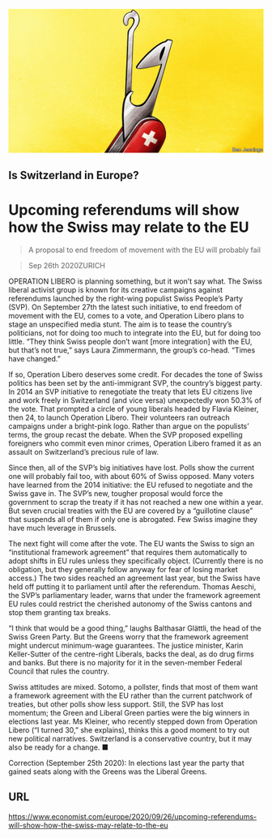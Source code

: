 ![](./images/20200926_EUD001_0.jpg)

## Is Switzerland in Europe?

# Upcoming referendums will show how the Swiss may relate to the EU

> A proposal to end freedom of movement with the EU will probably fail

> Sep 26th 2020ZURICH

OPERATION LIBERO is planning something, but it won’t say what. The Swiss liberal activist group is known for its creative campaigns against referendums launched by the right-wing populist Swiss People’s Party (SVP). On September 27th the latest such initiative, to end freedom of movement with the EU, comes to a vote, and Operation Libero plans to stage an unspecified media stunt. The aim is to tease the country’s politicians, not for doing too much to integrate into the EU, but for doing too little. “They think Swiss people don’t want [more integration] with the EU, but that’s not true,” says Laura Zimmermann, the group’s co-head. “Times have changed.”

If so, Operation Libero deserves some credit. For decades the tone of Swiss politics has been set by the anti-immigrant SVP, the country’s biggest party. In 2014 an SVP initiative to renegotiate the treaty that lets EU citizens live and work freely in Switzerland (and vice versa) unexpectedly won 50.3% of the vote. That prompted a circle of young liberals headed by Flavia Kleiner, then 24, to launch Operation Libero. Their volunteers ran outreach campaigns under a bright-pink logo. Rather than argue on the populists’ terms, the group recast the debate. When the SVP proposed expelling foreigners who commit even minor crimes, Operation Libero framed it as an assault on Switzerland’s precious rule of law.

Since then, all of the SVP’s big initiatives have lost. Polls show the current one will probably fail too, with about 60% of Swiss opposed. Many voters have learned from the 2014 initiative: the EU refused to negotiate and the Swiss gave in. The SVP’s new, tougher proposal would force the government to scrap the treaty if it has not reached a new one within a year. But seven crucial treaties with the EU are covered by a “guillotine clause” that suspends all of them if only one is abrogated. Few Swiss imagine they have much leverage in Brussels.

The next fight will come after the vote. The EU wants the Swiss to sign an “institutional framework agreement” that requires them automatically to adopt shifts in EU rules unless they specifically object. (Currently there is no obligation, but they generally follow anyway for fear of losing market access.) The two sides reached an agreement last year, but the Swiss have held off putting it to parliament until after the referendum. Thomas Aeschi, the SVP’s parliamentary leader, warns that under the framework agreement EU rules could restrict the cherished autonomy of the Swiss cantons and stop them granting tax breaks.

“I think that would be a good thing,” laughs Balthasar Glättli, the head of the Swiss Green Party. But the Greens worry that the framework agreement might undercut minimum-wage guarantees. The justice minister, Karin Keller-Sutter of the centre-right Liberals, backs the deal, as do drug firms and banks. But there is no majority for it in the seven-member Federal Council that rules the country.

Swiss attitudes are mixed. Sotomo, a pollster, finds that most of them want a framework agreement with the EU rather than the current patchwork of treaties, but other polls show less support. Still, the SVP has lost momentum; the Green and Liberal Green parties were the big winners in elections last year. Ms Kleiner, who recently stepped down from Operation Libero (“I turned 30,” she explains), thinks this a good moment to try out new political narratives. Switzerland is a conservative country, but it may also be ready for a change. ■

Correction (September 25th 2020): In elections last year the party that gained seats along with the Greens was the Liberal Greens.

## URL

https://www.economist.com/europe/2020/09/26/upcoming-referendums-will-show-how-the-swiss-may-relate-to-the-eu
